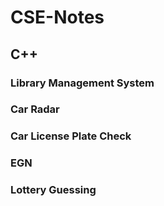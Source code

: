 # CSE-Notes
## C++ 
### Library Management System 

### Car Radar 

### Car License Plate Check

### EGN

### Lottery Guessing
